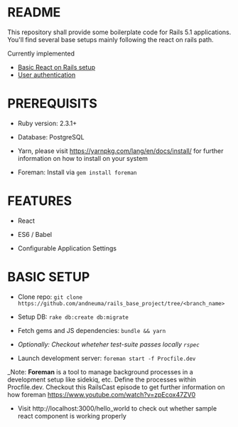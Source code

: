 # README

This repository shall provide some boilerplate code for Rails 5.1 applications. You'll find several base setups mainly following the react on rails path.

Currently implemented

- [Basic React on Rails setup](https://github.com/andneuma/rails_base_project)
- [User authentication](https://github.com/andneuma/rails_base_project/tree/user_authentication)

# PREREQUISITS

* Ruby version: 2.3.1+

* Database: PostgreSQL

* Yarn, please visit https://yarnpkg.com/lang/en/docs/install/ for further information on how to install on your system

* Foreman: Install via `gem install foreman`

# FEATURES

* React

* ES6 / Babel

* Configurable Application Settings

# BASIC SETUP

* Clone repo: `git clone https://github.com/andneuma/rails_base_project/tree/<branch_name>`

* Setup DB: `rake db:create db:migrate`

* Fetch gems and JS dependencies: `bundle && yarn`

* _Optionally: Checkout wheteher test-suite passes locally `rspec`_

* Launch development server: `foreman start -f Procfile.dev`

_Note: **Foreman** is a tool to manage background processes in a development setup like sidekiq, etc. Define the processes within Procfile.dev. Checkout this RailsCast episode to get further information on how foreman https://www.youtube.com/watch?v=zpEcox47ZV0

* Visit http://localhost:3000/hello_world to check out whether sample react component is working properly
